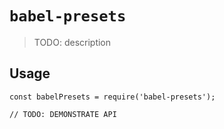 # `babel-presets`

> TODO: description

## Usage

```
const babelPresets = require('babel-presets');

// TODO: DEMONSTRATE API
```
